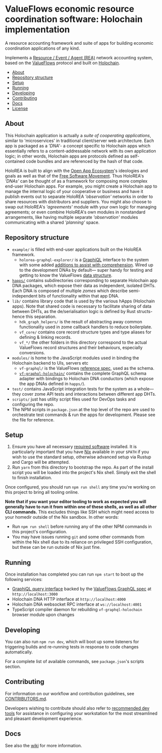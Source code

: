 # ValueFlows economic resource coordination software: Holochain implementation

A resource accounting framework and suite of apps for building economic coordination applications of any kind.

Implements a [Resource / Event / Agent (REA)](https://en.wikipedia.org/wiki/Resources,_events,_agents_(accounting_model)) network accounting system, based on the [ValueFlows](https://valueflo.ws/) protocol and built on [Holochain](https://holochain.org/).

<!-- MarkdownTOC -->

- [About](#about)
- [Repository structure](#repository-structure)
- [Setup](#setup)
- [Running](#running)
- [Developing](#developing)
- [Contributing](#contributing)
- [Docs](#docs)
- [License](#license)

<!-- /MarkdownTOC -->

## About

This Holochain application is actually a *suite of cooperating applications*, similar to 'microservices' in traditional client/server web architecture. Each app is packaged as a *'DNA'*- a concept specific to Holochain apps which essentially refers to a content-addressable network with its own application logic; in other words, Holochain apps are protocols defined as self-contained code bundles and are referenced by the hash of that code.

HoloREA is built to align with the [Open App Ecosystem](https://github.com/open-app/)'s ideologies and goals as well as that of the [Free Software Movement](https://www.gnu.org/philosophy/free-software-intro.en.html). Thus HoloREA's *'DNAs'* can be thought of as a framework for composing more complex end-user Holochain apps. For example, you might create a Holochain app to manage the internal logic of your cooperative or business and have it publish events out to separate HoloREA *'observation'* networks in order to share resources with distributors and suppliers. You might also choose to swap out HoloREA's *'agreements'* module with your own logic for managing agreements; or even combine HoloREA's own modules in nonstandard arrangements, like having multiple separate *'observation'* modules communicating with a shared *'planning'* space.

## Repository structure

- `example/` is filled with end-user applications built on the HoloREA framework.
	- `holorea-graphql-explorer/` is a [GraphiQL](https://github.com/graphql/graphiql) interface to the system with some added [additions to assist with comprehension](https://github.com/OneGraph/graphiql-explorer-example). Wired up to the development DNAs by default&mdash; super handy for testing and getting to know the ValueFlows [data structure](https://github.com/valueflows/vf-graphql/).
- [`happs/`](happs/README.md) contains subdirectories corresponding to separate Holochain app DNA packages, which expose their data as independent, isolated DHTs. Each DNA is composed of multiple *zomes* which describe semi-independent bits of functionality within that app DNA.
- `lib/` contains library code that is used by the various hApps (Holochain apps). Note that shared code is necessary to facilitate sharing of data between DHTs, as the de/serialisation logic is defined by Rust structs- hence this separation.
	- `hdk_graph_helpers/` is the result of abstracting away common functionality used in zome callback handlers to reduce boilerplate.
	- `vf_core/` contains core record structure types and type aliases for defining & linking records.
	- `vf_*/` the other folders in this directory correspond to the actual ValueFlows record structures and their behaviours, especially conversions.
- `modules/` is home to the JavaScript modules used in binding the Holochain backend to UIs, servers etc
	- `vf-graphql/` is the ValueFlows [reference spec](https://github.com/valueflows/vf-graphql/), used as the schema.
	- [`vf-graphql-holochain/`](modules/vf-graphql-holochain/README.md) contains the complete GraphQL schema adapter with bindings to Holochain DNA conductors (which expose the app DNAs defined in `happs/`).
- `test/` contains JavaScript integration tests for the system as a whole&mdash; they cover zome API tests and interactions between different app DHTs.
- `scripts/` just has utility script files used for DevOps tasks and configuring the repo.
- The NPM scripts in `package.json` at the top level of the repo are used to orchestrate test commands & run the apps for development. Please see the file for reference.

## Setup

1. Ensure you have all necessary [required software](./CONTRIBUTORS.md#required-software) installed. It is particularly important that you have [Nix](https://nixos.org) available in your `$PATH` if you wish to use the standard setup, otherwise advanced setup via Rustup and Cargo will be attempted.
2. Run `yarn` from this directory to bootstrap the repo. As part of the install script you will be loaded into the project's Nix shell. Simply exit the shell to finish installation.

Once configured, you should run `npm run shell` any time you're working on this project to bring all tooling online.

**Note that if you want your editor tooling to work as expected you will generally have to run it from within one of these shells, as well as all other CLI commands.** This excludes things like SSH which might need access to your homedir outside of the Nix sandbox. In other words:

- Run `npm run shell` before running any of the other NPM commands in this project's configuration.
- You may have issues running `git` and some other commands from within the Nix shell due to its reliance on privileged SSH configuration, but these can be run outside of Nix just fine.

## Running

Once installation has completed you can run `npm start` to boot up the following services:

- [GraphiQL query interface](example/holorea-graphql-explorer) backed by the [ValueFlows GraphQL spec](https://github.com/valueflows/vf-graphql/) at `http://localhost:3000`
- Holochain DNA HTTP interface at `http://localhost:4000`
- Holochain DNA websocket RPC interface at `ws://localhost:4001`
- TypeScript compiler daemon for rebuilding `vf-graphql-holochain` browser module upon changes

## Developing

You can also run `npm run dev`, which will boot up some listeners for triggering builds and re-running tests in response to code changes automatically.

For a complete list of available commands, see `package.json`'s scripts section.

## Contributing

For information on our workflow and contribution guidelines, see [CONTRIBUTORS.md](./CONTRIBUTORS.md).

Developers wishing to contribute should also refer to [recommended dev tools](./CONTRIBUTORS.md#recommended-dev-tools) for assistance in configuring your workstation for the most streamlined and pleasant development experience.

## Docs

See also the [wiki](https://github.com/holo-rea/ecosystem/wiki/Coordinating-the-REA-community-of-practise) for more information.
